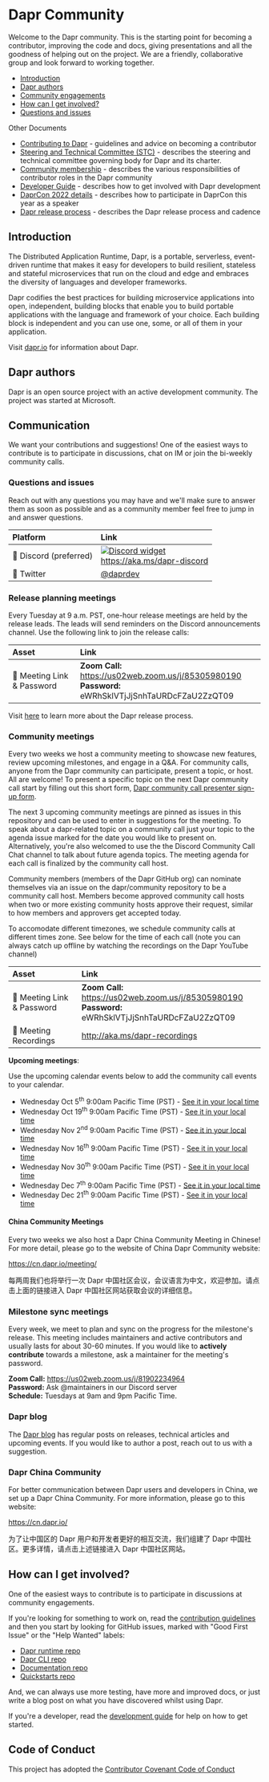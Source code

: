 # Dapr Community

Welcome to the Dapr community. This is the starting point for becoming a contributor, improving the code and docs, giving presentations and all the goodness of helping out on the project. We are a friendly, collaborative group and look forward to working together.

- [Introduction](#introduction)
- [Dapr authors](#dapr-authors)
- [Community engagements](#community-meetings)
- [How can I get involved?](#how-can-i-get-involved?)
- [Questions and issues](#questions-and-issues)

Other Documents

- [Contributing to Dapr](https://docs.dapr.io/contributing/) - guidelines and advice on becoming a contributor
- [Steering and Technical Committee (STC)](steering-and-technical-committee-charter.md) - describes the steering and technical committee governing body for Dapr and its charter.
- [Community membership](community-membership.md) - describes the various responsibilities of contributor roles in the Dapr community
- [Developer Guide](https://github.com/dapr/dapr/tree/master/docs/development) - describes how to get involved with Dapr development
- [DaprCon 2022 details](DaprCon/2022/proposal-submission-form.md) - describes how to participate in DaprCon this year as a speaker 
- [Dapr release process](release-process.md) - describes the Dapr release process and cadence

## Introduction
The Distributed Application Runtime, Dapr, is a portable, serverless, event-driven runtime that makes it easy for developers to build resilient, stateless and stateful microservices that run on the cloud and edge and embraces the diversity of languages and developer frameworks.

Dapr codifies the best practices for building microservice applications into open, independent, building blocks that enable you to build portable applications with the language and framework of your choice. Each building block is independent and you can use one, some, or all of them in your application.

Visit [dapr.io](https://dapr.io) for information about Dapr.

## Dapr authors
Dapr is an open source project with an active development community. The project was started at Microsoft.

## Communication
We want your contributions and suggestions! One of the easiest ways to contribute is to participate in discussions, chat on IM or join the bi-weekly community calls.

### Questions and issues
Reach out with any questions you may have and we'll make sure to answer them as soon as possible and as a community member feel free to jump in and answer questions.

| Platform  | Link        |
|:----------|:------------|
| 💬 Discord (preferred) | [![Discord widget](https://discord.com/api/guilds/778680217417809931/widget.png?style=banner2)](https://aka.ms/dapr-discord)<br />https://aka.ms/dapr-discord
| 🐤 Twitter | [@daprdev](https://twitter.com/daprdev)

### Release planning meetings
Every Tuesday at 9 a.m. PST, one-hour release meetings are held by the release leads. The leads will send reminders on the Discord announcements channel. Use the following link to join the release calls:

| Asset | Link        |
|:-----------|:------------|
| 🔗 Meeting Link & Password | **Zoom Call:** https://us02web.zoom.us/j/85305980190<br>**Password:** eWRhSklVTjJjSnhTaURDcFZaU2ZzQT09

Visit [here](https://github.com/dapr/community/blob/master/release-process.md) to learn more about the Dapr release process.

### Community meetings
Every two weeks we host a community meeting to showcase new features, review upcoming milestones, and engage in a Q&A. For community calls, anyone from the Dapr community can participate, present a topic, or host. All are welcome! To present a specific topic on the next Dapr community call start by filling out this short form, [Dapr community call presenter sign-up form](https://forms.gle/Aa9L8iK32J4MBkxj7).  

The next 3 upcoming community meetings are pinned as issues in this repository and can be used to enter in suggestions for the meeting. To speak about a dapr-related topic on a community call just your topic to the agenda issue marked for the date you would like to present on. Alternatively, you're also welcomed to use the the Discord Community Call Chat channel to talk about future agenda topics. The meeting agenda for each call is finalized by the community call host.

Community members (members of the Dapr GitHub org) can nominate themselves via an issue on the dapr/community repository to be a community call host. Members become approved community call hosts when two or more existing community hosts approve their request, similar to how members and approvers get accepted today.

To accomodate different timezones, we schedule community calls at different times zone. See below for the time of each call (note you can always catch up offline by watching the recordings on the Dapr YouTube channel) 

| Asset | Link        |
|:-----------|:------------|
| 🔗 Meeting Link & Password | **Zoom Call:** https://us02web.zoom.us/j/85305980190<br>**Password:** eWRhSklVTjJjSnhTaURDcFZaU2ZzQT09
| 🎥 Meeting Recordings | http://aka.ms/dapr-recordings

**Upcoming meetings**:

Use the upcoming calendar events below to add the community call events to your calendar.

- Wednesday Oct 5<sup>th</sup> 9:00am Pacific Time (PST)  - [See it in your local time](https://www.timeanddate.com/worldclock/fixedtime.html?iso=20221005T09&p1=234&msg=Dapr+Community+Call)
- Wednesday Oct 19<sup>th</sup> 9:00am Pacific Time (PST) - [See it in your local time](https://www.timeanddate.com/worldclock/fixedtime.html?iso=20221019T09&p1=234&msg=Dapr+Community+Call)
- Wednesday Nov 2<sup>nd</sup> 9:00am Pacific Time (PST) - [See it in your local time](https://www.timeanddate.com/worldclock/fixedtime.html?iso=20221102T09&p1=234&msg=Dapr+Community+Call)
- Wednesday Nov 16<sup>th</sup> 9:00am Pacific Time (PST) - [See it in your local time](https://www.timeanddate.com/worldclock/fixedtime.html?iso=20221116T09&p1=234&msg=Dapr+Community+Call)
- Wednesday Nov 30<sup>th</sup> 9:00am Pacific Time (PST) - [See it in your local time](https://www.timeanddate.com/worldclock/fixedtime.html?iso=20221130T09&p1=234&msg=Dapr+Community+Call)
- Wednesday Dec 7<sup>th</sup> 9:00am Pacific Time (PST) - [See it in your local time](https://www.timeanddate.com/worldclock/fixedtime.html?iso=20221207T09&p1=234&msg=Dapr+Community+Call)
- Wednesday Dec 21<sup>th</sup> 9:00am Pacific Time (PST) - [See it in your local time](https://www.timeanddate.com/worldclock/fixedtime.html?iso=20221221T09&p1=234&msg=Dapr+Community+Call)

#### China Community Meetings

Every two weeks we also host a Dapr China Community Meeting in Chinese! For more detail, please go to the website of China Dapr Community website: 

https://cn.dapr.io/meeting/

每两周我们也将举行一次 Dapr 中国社区会议，会议语言为中文，欢迎参加。请点击上面的链接进入 Dapr 中国社区网站获取会议的详细信息。

### Milestone sync meetings

Every week, we meet to plan and sync on the progress for the milestone's release. This meeting includes maintainers and active contributors and usually lasts for about 30-60 minutes. If you would like to **actively contribute** towards a milestone, ask a maintainer for the meeting's password.

**Zoom Call:** https://us02web.zoom.us/j/81902234964<br>
**Password:** Ask @maintainers in our Discord server<br>
**Schedule:** Tuesdays at 9am and 9pm Pacific Time.

### Dapr blog
The [Dapr blog](https://blog.dapr.io/posts) has regular posts on releases, technical articles and upcoming events. If you would like to author a post, reach out to us with a suggestion. 

### Dapr China Community

For better communication between Dapr users and developers in China, we set up a Dapr China Community. For more information, please go to this website:

https://cn.dapr.io/

为了让中国区的 Dapr 用户和开发者更好的相互交流，我们组建了 Dapr 中国社区。更多详情，请点击上述链接进入 Dapr 中国社区网站。

## How can I get involved?

One of the easiest ways to contribute is to participate in discussions at community engagements.

If you're looking for something to work on, read the [contribution guidelines](https://docs.dapr.io/contributing/) and then you start by looking for GitHub issues, marked with "Good First Issue" or the "Help Wanted" labels:

- [Dapr runtime repo](https://github.com/dapr/dapr/issues?q=is%3Aissue+is%3Aopen+label%3A%22good+first+issue%22)
- [Dapr CLI repo](https://github.com/dapr/cli/labels/good%20first%20issue)
- [Documentation repo](https://github.com/dapr/docs/issues?q=is%3Aissue+is%3Aopen+label%3A%22help+wanted%22)
- [Quickstarts repo](https://github.com/dapr/quickstarts/issues?q=is%3Aissue+is%3Aopen+label%3A%22good+first+issue%22)

And, we can always use more testing, have more and improved docs, or just write a blog post on what you have discovered whilst using Dapr.

If you're a developer, read the [development guide](https://github.com/dapr/dapr/tree/master/docs/development) for help on how to get started.

## Code of Conduct
This project has adopted the [Contributor Covenant Code of Conduct](CODE-OF-CONDUCT.md)

